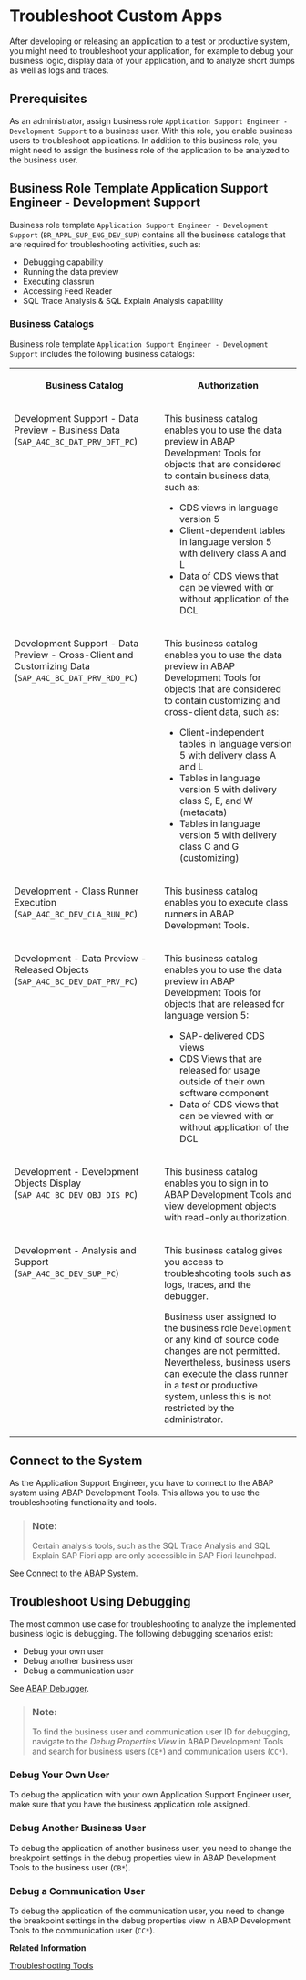 <!-- loiof9e18605e01a485098fe5478649bd474 -->

# Troubleshoot Custom Apps

After developing or releasing an application to a test or productive system, you might need to troubleshoot your application, for example to debug your business logic, display data of your application, and to analyze short dumps as well as logs and traces.



<a name="loiof9e18605e01a485098fe5478649bd474__section_ihz_1z4_zqb"/>

## Prerequisites

As an administrator, assign business role `Application Support Engineer - Development Support` to a business user. With this role, you enable business users to troubleshoot applications. In addition to this business role, you might need to assign the business role of the application to be analyzed to the business user.



<a name="loiof9e18605e01a485098fe5478649bd474__section_uny_gz4_zqb"/>

## Business Role Template Application Support Engineer - Development Support

Business role template `Application Support Engineer - Development Support` \(`BR_APPL_SUP_ENG_DEV_SUP`\) contains all the business catalogs that are required for troubleshooting activities, such as:

-   Debugging capability
-   Running the data preview
-   Executing classrun
-   Accessing Feed Reader
-   SQL Trace Analysis & SQL Explain Analysis capability



### Business Catalogs

Business role template `Application Support Engineer - Development Support` includes the following business catalogs:


<table>
<tr>
<th valign="top">

Business Catalog

</th>
<th valign="top">

Authorization

</th>
</tr>
<tr>
<td valign="top">

Development Support - Data Preview - Business Data \(`SAP_A4C_BC_DAT_PRV_DFT_PC`\)

</td>
<td valign="top">

This business catalog enables you to use the data preview in ABAP Development Tools for objects that are considered to contain business data, such as:

-   CDS views in language version 5
-   Client-dependent tables in language version 5 with delivery class A and L
-   Data of CDS views that can be viewed with or without application of the DCL



</td>
</tr>
<tr>
<td valign="top">

Development Support - Data Preview - Cross-Client and Customizing Data \(`SAP_A4C_BC_DAT_PRV_RDO_PC`\)

</td>
<td valign="top">

This business catalog enables you to use the data preview in ABAP Development Tools for objects that are considered to contain customizing and cross-client data, such as:

-   Client-independent tables in language version 5 with delivery class A and L
-   Tables in language version 5 with delivery class S, E, and W \(metadata\)
-   Tables in language version 5 with delivery class C and G \(customizing\)



</td>
</tr>
<tr>
<td valign="top">

Development - Class Runner Execution \(`SAP_A4C_BC_DEV_CLA_RUN_PC`\)

</td>
<td valign="top">

This business catalog enables you to execute class runners in ABAP Development Tools.

</td>
</tr>
<tr>
<td valign="top">

Development - Data Preview - Released Objects \(`SAP_A4C_BC_DEV_DAT_PRV_PC`\)

</td>
<td valign="top">

This business catalog enables you to use the data preview in ABAP Development Tools for objects that are released for language version 5:

-   SAP-delivered CDS views
-   CDS Views that are released for usage outside of their own software component
-   Data of CDS views that can be viewed with or without application of the DCL



</td>
</tr>
<tr>
<td valign="top">

Development - Development Objects Display \(`SAP_A4C_BC_DEV_OBJ_DIS_PC`\)

</td>
<td valign="top">

This business catalog enables you to sign in to ABAP Development Tools and view development objects with read-only authorization.

</td>
</tr>
<tr>
<td valign="top">

Development - Analysis and Support \(`SAP_A4C_BC_DEV_SUP_PC`\)

</td>
<td valign="top">

This business catalog gives you access to troubleshooting tools such as logs, traces, and the debugger.

Business user assigned to the business role `Development` or any kind of source code changes are not permitted. Nevertheless, business users can execute the class runner in a test or productive system, unless this is not restricted by the administrator.

</td>
</tr>
</table>



<a name="loiof9e18605e01a485098fe5478649bd474__section_ul2_g3q_zqb"/>

## Connect to the System

As the Application Support Engineer, you have to connect to the ABAP system using ABAP Development Tools. This allows you to use the troubleshooting functionality and tools.

> ### Note:  
> Certain analysis tools, such as the SQL Trace Analysis and SQL Explain SAP Fiori app are only accessible in SAP Fiori launchpad.

See [Connect to the ABAP System](../30-development/connect-to-the-abap-system-7379dbd.md).



<a name="loiof9e18605e01a485098fe5478649bd474__section_zgx_s3q_zqb"/>

## Troubleshoot Using Debugging

The most common use case for troubleshooting to analyze the implemented business logic is debugging. The following debugging scenarios exist:

-   Debug your own user
-   Debug another business user
-   Debug a communication user

See [ABAP Debugger](https://help.sap.com/docs/btp/sap-abap-development-user-guide/abap-debugger?version=Cloud).

> ### Note:  
> To find the business user and communication user ID for debugging, navigate to the *Debug Properties View* in ABAP Development Tools and search for business users \(`CB*`\) and communication users \(`CC*`\).



### Debug Your Own User

To debug the application with your own Application Support Engineer user, make sure that you have the business application role assigned.



### Debug Another Business User

To debug the application of another business user, you need to change the breakpoint settings in the debug properties view in ABAP Development Tools to the business user \(`CB*`\).



### Debug a Communication User

To debug the application of the communication user, you need to change the breakpoint settings in the debug properties view in ABAP Development Tools to the communication user \(`CC*`\).

**Related Information**  


[Troubleshooting Tools](troubleshooting-tools-911438b.md "Apart from debugging, you can also use other troubleshooting tools, such as the Feed Reader view in ABAP Development Tools, ABAP Profiler as well as the SQL Explain and SQL Trace Analysis SAP Fiori apps.")


